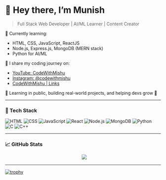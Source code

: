 # 👋 Hey there, I’m Munish

> Full Stack Web Developer | AI/ML Learner | Content Creator

🎯 Currently learning:
- HTML, CSS, JavaScript, ReactJS
- Node.js, Express.js, MongoDB (MERN stack)
- Python for AI/ML

📸 I share my coding journey on:
- [YouTube: CodeWithMishu](http://youtube.com/@CodeWithMishu)
- [Instagram: @codewithmishu](https://www.instagram.com/codewithmishu?igsh=MTg0MDR4eHdjaG1uaA==)
- [CodeWithMishu | Links](https://code-with-mishu-links.vercel.app/)

🧠 Learning in public, building real-world projects, and helping devs grow 🚀

---

### 🔧 Tech Stack
![HTML](https://img.shields.io/badge/-HTML5-E34F26?style=flat&logo=html5&logoColor=white)
![CSS](https://img.shields.io/badge/-CSS3-1572B6?style=flat&logo=css3)
![JavaScript](https://img.shields.io/badge/-JavaScript-F7DF1E?style=flat&logo=javascript&logoColor=black)
![React](https://img.shields.io/badge/-React-61DAFB?style=flat&logo=react)
![Node.js](https://img.shields.io/badge/-Node.js-339933?style=flat&logo=node.js)
![MongoDB](https://img.shields.io/badge/-MongoDB-47A248?style=flat&logo=mongodb)
![Python](https://img.shields.io/badge/-Python-3776AB?style=flat&logo=python)
![C](https://img.shields.io/badge/-C-00599C?style=flat&logo=c&logoColor=white)
![C++](https://img.shields.io/badge/-C%2B%2B-00599C?style=flat&logo=c%2B%2B&logoColor=white)

---

### 📈 GitHub Stats
<p align="center">
  <img src="https://github-readme-stats.vercel.app/api?username=CodeWithMishu&show_icons=true&theme=radical" />
</p>

---

[![trophy](https://github-profile-trophy.vercel.app/?username=CodeWithMishu&theme=radical)](https://github.com/ryo-ma/github-profile-trophy)
